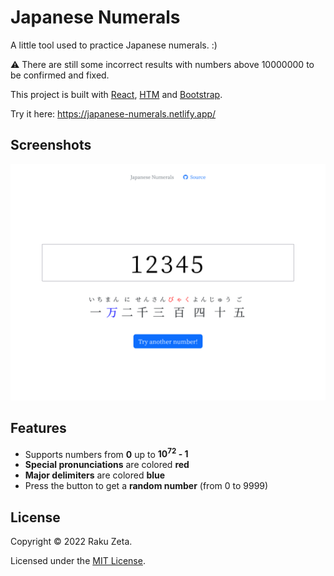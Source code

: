 # Japanese Numerals

A little tool used to practice Japanese numerals. :)

:warning: There are still some incorrect results with numbers above 10000000 to be confirmed and fixed.

This project is built with [React](https://reactjs.org/), [HTM](https://github.com/developit/htm) and [Bootstrap](https://getbootstrap.com/).

Try it here: <https://japanese-numerals.netlify.app/>

## Screenshots

![Screenshot 1](./screenshots/screenshot-1.png)

## Features

- Supports numbers from **0** up to **10<sup>72</sup> - 1**
- **Special pronunciations** are colored **red**
- **Major delimiters** are colored **blue**
- Press the button to get a **random number** (from 0 to 9999)

## License

Copyright © 2022 Raku Zeta.

Licensed under the [MIT License](./LICENSE).
